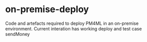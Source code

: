 # on-premise-deploy
Code and artefacts required to deploy PM4ML in an on-premise environment. Current interation has working deploy and test case sendMoney
